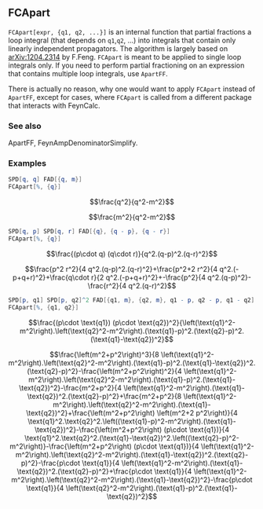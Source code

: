 ##  FCApart 

`FCApart[expr, {q1, q2, ...}]` is an internal function that partial fractions a loop integral (that depends on `q1`,`q2`, ...) into integrals that contain only linearly independent propagators. The algorithm is largely based on [arXiv:1204.2314](https://arxiv.org/abs/1204.2314) by F.Feng. `FCApart` is meant to be applied to single loop integrals only. If you need to perform partial fractioning on an expression that contains multiple loop integrals, use `ApartFF`.

There is actually no reason, why one would want to apply `FCApart` instead of `ApartFF`, except for cases, where `FCApart` is called from a different package that interacts with FeynCalc.

###  See also 

ApartFF, FeynAmpDenominatorSimplify.

###  Examples 

```mathematica
SPD[q, q] FAD[{q, m}]
FCApart[%, {q}]
```

$$\frac{q^2}{q^2-m^2}$$

$$\frac{m^2}{q^2-m^2}$$

```mathematica
SPD[q, p] SPD[q, r] FAD[{q}, {q - p}, {q - r}]
FCApart[%, {q}]
```

$$\frac{(p\cdot q) (q\cdot r)}{q^2.(q-p)^2.(q-r)^2}$$

$$\frac{p^2 r^2}{4 q^2.(q-p)^2.(q-r)^2}+\frac{p^2+2 r^2}{4 q^2.(-p+q+r)^2}+\frac{q\cdot r}{2 q^2.(-p+q+r)^2}+-\frac{p^2}{4 q^2.(q-p)^2}-\frac{r^2}{4 q^2.(q-r)^2}$$

```mathematica
SPD[p, q1] SPD[p, q2]^2 FAD[{q1, m}, {q2, m}, q1 - p, q2 - p, q1 - q2]
FCApart[%, {q1, q2}]
```

$$\frac{(p\cdot \text{q1}) (p\cdot \text{q2})^2}{\left(\text{q1}^2-m^2\right).\left(\text{q2}^2-m^2\right).(\text{q1}-p)^2.(\text{q2}-p)^2.(\text{q1}-\text{q2})^2}$$

$$\frac{\left(m^2+p^2\right)^3}{8 \left(\text{q1}^2-m^2\right).\left(\text{q2}^2-m^2\right).(\text{q1}-p)^2.(\text{q1}-\text{q2})^2.(\text{q2}-p)^2}-\frac{\left(m^2+p^2\right)^2}{4 \left(\text{q1}^2-m^2\right).\left(\text{q2}^2-m^2\right).(\text{q1}-p)^2.(\text{q1}-\text{q2})^2}-\frac{m^2+p^2}{4 \left(\text{q1}^2-m^2\right).(\text{q1}-\text{q2})^2.(\text{q2}-p)^2}+\frac{m^2+p^2}{8 \left(\text{q1}^2-m^2\right).\left(\text{q2}^2-m^2\right).(\text{q1}-\text{q2})^2}+\frac{\left(m^2+p^2\right) \left(m^2+2 p^2\right)}{4 \text{q1}^2.\text{q2}^2.\left((\text{q1}-p)^2-m^2\right).(\text{q1}-\text{q2})^2}-\frac{\left(m^2+p^2\right) (p\cdot \text{q1})}{4 \text{q1}^2.\text{q2}^2.(\text{q1}-\text{q2})^2.\left((\text{q2}-p)^2-m^2\right)}-\frac{\left(m^2+p^2\right) (p\cdot \text{q1})}{4 \left(\text{q1}^2-m^2\right).\left(\text{q2}^2-m^2\right).(\text{q1}-\text{q2})^2.(\text{q2}-p)^2}-\frac{p\cdot \text{q1}}{4 \left(\text{q1}^2-m^2\right).(\text{q1}-\text{q2})^2.(\text{q2}-p)^2}+\frac{p\cdot \text{q1}}{4 \left(\text{q1}^2-m^2\right).\left(\text{q2}^2-m^2\right).(\text{q1}-\text{q2})^2}-\frac{p\cdot \text{q1}}{4 \left(\text{q2}^2-m^2\right).(\text{q1}-p)^2.(\text{q1}-\text{q2})^2}$$